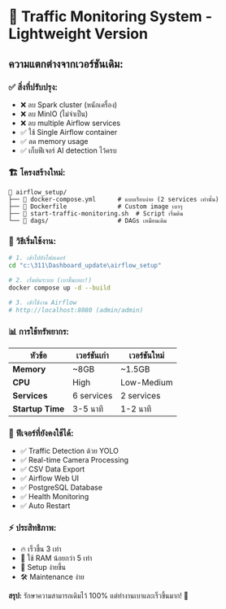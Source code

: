 # 🚦 Traffic Monitoring System - Lightweight Version

## ความแตกต่างจากเวอร์ชันเดิม:

### ✅ **สิ่งที่ปรับปรุง:**
- ❌ ลบ Spark cluster (หนักเครื่อง)  
- ❌ ลบ MinIO (ไม่จำเป็น)
- ❌ ลบ multiple Airflow services
- ✅ ใช้ Single Airflow container
- ✅ ลด memory usage 
- ✅ เก็บฟีเจอร์ AI detection ไว้ครบ

### 🏗️ **โครงสร้างใหม่:**
```
📁 airflow_setup/
├── 📄 docker-compose.yml      # แบบเรียบง่าย (2 services เท่านั้น)
├── 📄 Dockerfile              # Custom image เบาๆ  
├── 📄 start-traffic-monitoring.sh  # Script เริ่มต้น
└── 📁 dags/                   # DAGs เหมือนเดิม
```

### 🚀 **วิธีเริ่มใช้งาน:**

```bash
# 1. เข้าไปยังโฟลเดอร์
cd "c:\311\Dashboard_update\airflow_setup"

# 2. เริ่มต้นระบบ (เบาขึ้นเยอะ!)
docker compose up -d --build

# 3. เข้าใช้งาน Airflow  
# http://localhost:8080 (admin/admin)
```

### 📊 **การใช้ทรัพยากร:**

| หัวข้อ | เวอร์ชันเก่า | เวอร์ชันใหม่ |
|--------|-------------|-------------|
| **Memory** | ~8GB | ~1.5GB |
| **CPU** | High | Low-Medium |
| **Services** | 6 services | 2 services |
| **Startup Time** | 3-5 นาที | 1-2 นาที |

### 🎯 **ฟีเจอร์ที่ยังคงใช้ได้:**
- ✅ Traffic Detection ด้วย YOLO
- ✅ Real-time Camera Processing  
- ✅ CSV Data Export
- ✅ Airflow Web UI
- ✅ PostgreSQL Database
- ✅ Health Monitoring
- ✅ Auto Restart

### ⚡ **ประสิทธิภาพ:**
- 🔥 เร็วขึ้น 3 เท่า
- 💾 ใช้ RAM น้อยกว่า 5 เท่า  
- 🔧 Setup ง่ายขึ้น
- 🛠️ Maintenance ง่าย

**สรุป:** รักษาความสามารถเดิมไว้ 100% แต่ทำงานเบาและเร็วขึ้นมาก! 🎯
